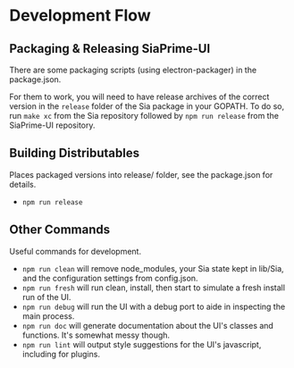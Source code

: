 # Development Flow

## Packaging & Releasing SiaPrime-UI

There are some packaging scripts (using electron-packager) in the package.json.

For them to work, you will need to have release archives of the correct version
in the `release` folder of the Sia package in your GOPATH. To do so, run `make
xc` from the Sia repository followed by `npm run release` from the SiaPrime-UI
repository.

## Building Distributables

Places packaged versions into release/ folder, see the package.json for details.

* `npm run release`

## Other Commands

Useful commands for development.

* `npm run clean`
will remove node_modules, your Sia state kept in lib/Sia, and the
configuration settings from config.json.
* `npm run fresh`
will run clean, install, then start to simulate a fresh install run of the UI.
* `npm run debug`
will run the UI with a debug port to aide in inspecting the main process.
* `npm run doc`
will generate documentation about the UI's classes and functions. It's somewhat
messy though.
* `npm run lint`
will output style suggestions for the UI's javascript, including for plugins.

